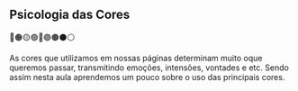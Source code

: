 ## Psicologia das Cores
🔴🟠🟡🟢🔵🟣🟤⚫⚪

As cores que utilizamos em nossas páginas determinam muito oque queremos passar, transmitindo emoções, intensões, vontades e etc. Sendo assim nesta aula aprendemos um pouco sobre o uso das principais cores.
  
